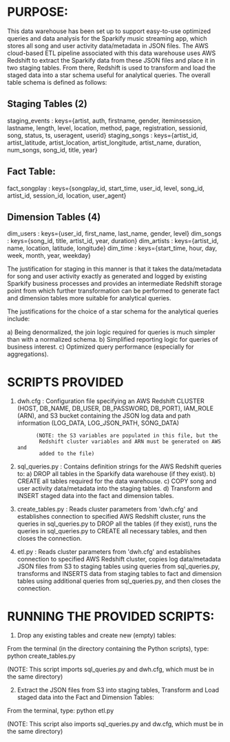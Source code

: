 # PURPOSE: 

This data warehouse has been set up to support easy-to-use optimized queries and data analysis for the Sparkify music streaming app, which stores all song and user activity data/metadata in JSON files. The AWS cloud-based ETL pipeline associated with this data warehouse uses AWS Redshift to extract the Sparkify data from these JSON files and place it in two staging tables. From there, Redshift is used to transform and load the staged data into a star schema useful for analytical queries. The overall table schema is defined as follows: 

## Staging Tables (2)
staging_events : keys={artist, auth, firstname, gender, iteminsession, lastname, length, level, location, method, 
                       page, registration, sessionid, song, status, ts, useragent, userid}
staging_songs : keys={artist_id, artist_latitude, artist_location, artist_longitude, artist_name, duration, 
                      num_songs, song_id, title, year}

## Fact Table: 
fact_songplay : keys={songplay_id, start_time, user_id, level, song_id, artist_id, session_id, location, user_agent}

## Dimension Tables (4) 
dim_users : keys={user_id, first_name, last_name, gender, level}
dim_songs : keys={song_id, title, artist_id, year, duration}
dim_artists : keys={artist_id, name, location, latitude, longitude}
dim_time : keys={start_time, hour, day, week, month, year, weekday}

The justification for staging in this manner is that it takes the data/metadata for song and user activity exactly as generated and logged by existing Sparkify business processes and provides an intermediate Redshift storage point from which further transformation can be performed to generate fact and dimension tables more suitable for analytical queries. 

The justifications for the choice of a star schema for the analytical queries include:

a) Being denormalized, the join logic required for queries is much simpler than with a normalized schema.
b) Simplified reporting logic for queries of business interest.
c) Optimized query performance (especially for aggregations).


# SCRIPTS PROVIDED

1) dwh.cfg : Configuration file specifying an AWS Redshift CLUSTER 
             (HOST, DB_NAME, DB_USER, DB_PASSWORD, DB_PORT),
             IAM_ROLE (ARN), and S3 bucket containing the JSON log
             data and path information (LOG_DATA, LOG_JSON_PATH, SONG_DATA)
             
             (NOTE: the S3 variables are populated in this file, but the
              Redshift cluster variables and ARN must be generated on AWS and 
              added to the file)


2) sql_queries.py : Contains definition strings for the AWS Redshift queries to: 
                        a) DROP all tables in the Sparkify data warehouse (if they exist).
                        b) CREATE all tables required for the data warehouse.
                        c) COPY song and user activity data/metadata into the staging tables.
                        d) Transform and INSERT staged data into the fact and dimension tables.

3) create_tables.py : Reads cluster parameters from 'dwh.cfg' and establishes connection to specified AWS 
                      Redshift cluster, runs the queries in sql_queries.py to DROP all the tables (if they exist),
                      runs the queries in sql_queries.py to CREATE all necessary tables, and then closes the
                      connection.
                          
4) etl.py : Reads cluster parameters from 'dwh.cfg' and establishes connection to specified AWS Redshift cluster,
            copies log data/metadata JSON files from S3 to staging tables using queries from sql_queries.py,
            transforms and INSERTS data from staging tables to fact and dimension tables using additional
            queries from sql_queries.py, and then closes the connection.
                      

# RUNNING THE PROVIDED SCRIPTS:

1) Drop any existing tables and create new (empty) tables:

From the terminal (in the directory containing the Python scripts), type: python create_tables.py

(NOTE: This script imports sql_queries.py and dwh.cfg, which must be in the same directory)

2) Extract the JSON files from S3 into staging tables, Transform and Load staged data into the Fact and Dimension Tables:

From the terminal, type: python etl.py

(NOTE: This script also imports sql_queries.py and dw.cfg, which must be in the same directory)